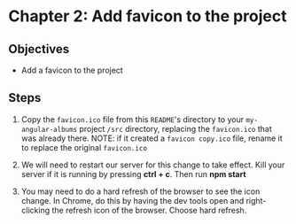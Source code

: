 # Chapter 2: Add favicon to the project

## Objectives

- Add a favicon to the project

## Steps

1. Copy the `favicon.ico` file from this `README`'s directory to your `my-angular-albums` project `/src` directory, replacing the `favicon.ico` that was already there. NOTE: if it created a `favicon copy.ico` file, rename it to replace the original `favicon.ico`

1. We will need to restart our server for this change to take effect. Kill your server if it is running by pressing **ctrl + c**. Then run **npm start** 

1. You may need to do a hard refresh of the browser to see the icon change. In Chrome, do this by having the dev tools open and right-clicking the refresh icon of the browser. Choose hard refresh.